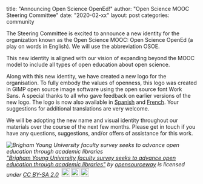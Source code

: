 
title: "Announcing Open Science OpenEd!"
author: "Open Science MOOC Steering Committee"
date: "2020-02-xx"
layout: post
categories: community


The Steering Committee is excited to announce a new identity for the organization known as the Open Science MOOC: Open Science OpenEd (a play on words in English). We will use the abbreviation OSOE.

This new identity is aligned with our vision of expanding beyond the MOOC model to include all types of open education about open science. 

Along with this new identity, we have created a new logo for the organisation. To fully embody the values of openness, this logo was created in GIMP open source image software using the open source font Work Sans. A special thanks to all who gave feedback on earlier versions of the new logo. The logo is now also available in [Spanish](assets/img/osm/osoe-logo-work-sans-spanish.png) and [French](assets/img/osm/osoe-logo-work-sans-french.png). Your suggestions for additional translations are very welcome.

We will be adopting the new name and visual identity throughout our materials over the course of the next few months. Please get in touch if you have any questions, suggestions, and/or offers of assistance for this work.

<p style="font-size: 0.9rem;font-style: italic;"><img style="display: block;" src="https://live.staticflickr.com/7172/6555466069_3246e8b54e_b.jpg" alt="Brigham Young University faculty survey seeks to advance open education through academic libraries"><a href="https://www.flickr.com/photos/47691521@N07/6555466069">"Brigham Young University faculty survey seeks to advance open education through academic libraries"</a><span> by <a href="https://www.flickr.com/photos/47691521@N07">opensourceway</a></span> is licensed under <a href="https://creativecommons.org/licenses/by-sa/2.0/?ref=ccsearch&atype=html" style="margin-right: 5px;">CC BY-SA 2.0</a><a href="https://creativecommons.org/licenses/by-sa/2.0/?ref=ccsearch&atype=html" target="_blank" rel="noopener noreferrer" style="display: inline-block;white-space: none;margin-top: 2px;margin-left: 3px;height: 22px !important;"><img style="height: inherit;margin-right: 3px;display: inline-block;" src="https://search.creativecommons.org/static/img/cc_icon.svg?image_id=6c8882ab-3e87-46cc-89cd-3becaa4a0670" /><img style="height: inherit;margin-right: 3px;display: inline-block;" src="https://search.creativecommons.org/static/img/cc-by_icon.svg" /><img style="height: inherit;margin-right: 3px;display: inline-block;" src="https://search.creativecommons.org/static/img/cc-sa_icon.svg" /></a></p>
